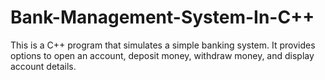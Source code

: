 # Bank-Management-System-In-C++
This is a C++ program that simulates a simple banking system. It provides options to open an account, deposit money, withdraw money, and display account details.
